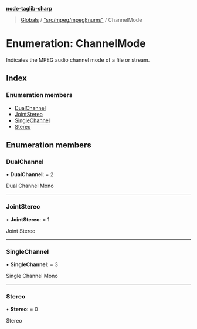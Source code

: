 **[node-taglib-sharp](../README.md)**

> [Globals](../globals.md) / ["src/mpeg/mpegEnums"](../modules/_src_mpeg_mpegenums_.md) / ChannelMode

# Enumeration: ChannelMode

Indicates the MPEG audio channel mode of a file or stream.

## Index

### Enumeration members

* [DualChannel](_src_mpeg_mpegenums_.channelmode.md#dualchannel)
* [JointStereo](_src_mpeg_mpegenums_.channelmode.md#jointstereo)
* [SingleChannel](_src_mpeg_mpegenums_.channelmode.md#singlechannel)
* [Stereo](_src_mpeg_mpegenums_.channelmode.md#stereo)

## Enumeration members

### DualChannel

•  **DualChannel**:  = 2

Dual Channel Mono

___

### JointStereo

•  **JointStereo**:  = 1

Joint Stereo

___

### SingleChannel

•  **SingleChannel**:  = 3

Single Channel Mono

___

### Stereo

•  **Stereo**:  = 0

Stereo
